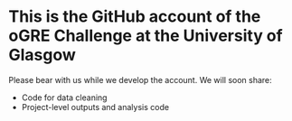 # This is the GitHub account of the oGRE Challenge at the University of Glasgow

Please bear with us while we develop the account. We will soon share:

- Code for data cleaning
- Project-level outputs and analysis code
